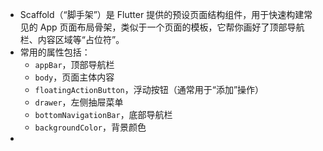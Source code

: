 - Scaffold（“脚手架”）是 Flutter 提供的预设页面结构组件，用于快速构建常见的 App 页面布局骨架，类似于一个页面的模板，它帮你画好了顶部导航栏、内容区域等“占位符”。
- 常用的属性包括：
	- `appBar`，顶部导航栏
	- `body`，页面主体内容
	- `floatingActionButton`，浮动按钮（通常用于“添加”操作）
	- `drawer`，左侧抽屉菜单
	- `bottomNavigationBar`，底部导航栏
	- `backgroundColor`，背景颜色
-